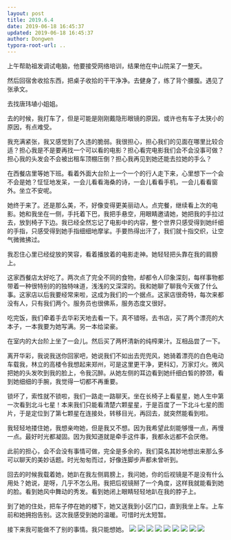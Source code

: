 ```yaml
---
layout: post
title: 2019.6.4
date: 2019-06-18 16:45:37
updated: 2019-06-18 16:45:37
author: Dongwen
typora-root-url: ..
---
```




上午帮助祖发调试电脑，他要接受网络培训，结果他在中山院呆了一整天。

然后回宿舍收拾东西，把桌子收拾的干干净净。去健身了，练了背个腰腹。遇见了张承文。

去找唐玮埴小姐姐。

去的时候，我打车了，但是可能是刚刚戴隐形眼镜的原因，或许也有车子太狭小的原因，有点难受。

我充满紧张，我又感觉到了久违的脆弱。我很担心，担心我们的见面在哪里比较合适？担心我是不是要再找一个可以看的电影？担心看完电影我们会不会没事可做？担心我的头发会不会被出租车顶棚压倒？担心我再见到她还能去拉她的手么？

在西餐店里等她下班。看着外面大台阶上一个一个的行人走下来，心里想下一个会不会是她？怔怔地发呆，一会儿看看海桑的诗，一会儿看看手机，一会儿看看窗外。坐立不安呢。

她终于来了。还是那么美，不，好像变得更美丽动人。点完餐，继续看上次的电影。她和我坐在一侧，手托着下巴，我把手悬空，用眼睛邀请她，她把我的手拉过去，放到椅子下边。我已经全然忘记了电影中的内容，整个世界只感受得到她纤细的手指，只感受得到她手指细细地摩挲。手要热得出汗了，我们就十指交织，让空气微微拂过。

我忍住心里已经绽放的笑容，看着播放着的电影走神。她轻轻把头靠在我的肩膀上。

这家西餐店太好吃了。两次点了完全不同的食物，却都令人印象深刻，每样事物都带着一种很特别的的独特味道，浅浅的又深深的。我和她聊了聊我今天做了什么事。这家店以后我要经常来啦，这成为我们的一个据点。这家店很奇特，每次来都没有人，只有我们两个。服务员也很佛系，服务态度又很好。

吃完饭，我们牵着手去华彩天地去看一下。真不错呀。去书店，买了两个漂亮的大本子，一本我要为她写满。另一本给梁豪。

在室内的大台阶上坐了一会儿。然后买了两杯清新的纯榨果汁。互相品尝了一下。

离开华彩，我说我送你回家吧，她说我们不如出去兜兜风，她骑着漂亮的白色电动车载我，林立的高楼令我想起来郑州，可是这里更干净，更科幻，万家灯火。微风把她的头发吹到我的脸上，令我沉醉。从她左侧的耳边看到她纤细白皙的脖颈，看到她细细的手腕，我觉得一切都不再重要。

锁坏了，索性就不锁啦，我们一路走一路聊天。坐在长椅子上看星星，她人生中第一次看到北斗七星！本来我们只能看清楚六颗星星，于是百度了一下北斗七星的图片，于是定位到了第七颗星在连接处，转移目光，再回去，就突然能看到啦。

我轻轻地搂住她，我想亲吻她，但是我又不想。因为我希望此刻能够慢一点，再慢一点。最好时光都凝固。因为我知道就是牵手这件事，我都永远都不会厌倦。

此前的担心，会不会没有事情可做，完全是多余的，我们莫名其妙地想出来那么多可以聊天的美妙话题。时光匆匆而过，好像连脚步声都未曾听到。

回去的时候我载着她，她趴在我左侧肩膀上，我问她，你的后视镜是不是没有什么用处？她说，是呀，几乎不怎么用。我把后视镜掰了一个角度，这样我就能看到她的脸。看到她风中舞动的秀发。看到她闭上眼睛轻轻地趴在我的脖子上。

到了她的住处，把车子停在她的楼下，她又送我到小区门口，直到我坐上车。上车前和她拥抱告别。这次我感受到她的温暖。可惜时光太短暂。

接下来我可能做不了别的事情。我只能想她。         ![](/img/in-post/x62199378.jpg)
![](/img/in-post/x62199398.jpg)
![](/img/in-post/x62199399.jpg)
![](/img/in-post/x62199376.jpg)
![](/img/in-post/x62199389.jpg)
![](/img/in-post/x62199396.jpg)
![](/img/in-post/x62199385.jpg)
![](/img/in-post/x62199381.jpg)
![](/img/in-post/x62199392.jpg)
